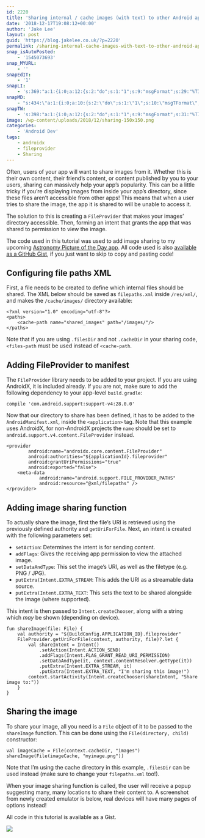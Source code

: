 ```yaml
---
id: 2220
title: 'Sharing internal / cache images (with text) to other Android apps'
date: '2018-12-17T19:08:12+00:00'
author: 'Jake Lee'
layout: post
guid: 'https://blog.jakelee.co.uk/?p=2220'
permalink: /sharing-internal-cache-images-with-text-to-other-android-apps/
snap_isAutoPosted:
    - '1545073693'
snap_MYURL:
    - ''
snapEdIT:
    - '1'
snapLI:
    - 's:369:"a:1:{i:0;a:12:{s:2:"do";s:1:"1";s:9:"msgFormat";s:29:"%TITLE% %HCATS% %HTAGS% %URL%";s:8:"postType";s:1:"A";s:9:"isAutoImg";s:1:"A";s:8:"imgToUse";s:0:"";s:9:"isAutoURL";s:1:"A";s:8:"urlToUse";s:0:"";s:4:"doLI";i:0;s:8:"isPosted";s:1:"1";s:4:"pgID";s:0:"";s:7:"postURL";s:50:"www.linkedin.com/updates?topic=6480508902197858304";s:5:"pDate";s:19:"2018-12-17 19:08:44";}}";'
snapMD:
    - "s:434:\"a:1:{i:0;a:10:{s:2:\"do\";s:1:\"1\";s:10:\"msgTFormat\";s:7:\"%TITLE%\";s:9:\"msgFormat\";s:65:\"%EXCERPT%\r\n<br><br>\r\nFull post by %AUTHORNAME% available at %URL%\";s:9:\"isAutoURL\";s:1:\"A\";s:8:\"urlToUse\";s:0:\"\";s:4:\"doMD\";i:0;s:8:\"isPosted\";s:1:\"1\";s:4:\"pgID\";s:11:\"6c18a53b42a\";s:7:\"postURL\";s:103:\"https://medium.com/@JakeSteam/sharing-internal-cache-images-with-text-to-other-android-apps-6c18a53b42a\";s:5:\"pDate\";s:19:\"2018-12-17 19:08:46\";}}\";"
snapTW:
    - 's:398:"a:1:{i:0;a:12:{s:2:"do";s:1:"1";s:9:"msgFormat";s:31:"%TITLE% (%HCATS% %HTAGS%) %URL%";s:8:"attchImg";s:1:"0";s:9:"isAutoImg";s:1:"A";s:8:"imgToUse";s:0:"";s:9:"isAutoURL";s:1:"A";s:8:"urlToUse";s:0:"";s:4:"doTW";i:0;s:8:"isPosted";s:1:"1";s:4:"pgID";s:19:"1074743223183126533";s:7:"postURL";s:57:"https://twitter.com/JakeLeeLtd/status/1074743223183126533";s:5:"pDate";s:19:"2018-12-17 19:08:46";}}";'
image: /wp-content/uploads/2018/12/sharing-150x150.png
categories:
    - 'Android Dev'
tags:
    - androidx
    - fileprovider
    - Sharing
---
```


Often, users of your app will want to share images from it. Whether this is their own content, their friend’s content, or content published by you to your users, sharing can massively help your app’s popularity. This can be a little tricky if you’re displaying images from inside your app’s directory, since these files aren’t accessible from other apps! This means that when a user tries to share the image, the app it is shared to will be unable to access it.

The solution to this is creating a `FileProvider` that makes your images’ directory accessible. Then, forming an intent that grants the app that was shared to permission to view the image.

The code used in this tutorial was used to add image sharing to my upcoming [Astronomy Picture of the Day app](https://github.com/JakeSteam/APODWallpaper). All code used is also [available as a GitHub Gist](https://gist.github.com/JakeSteam/3a685edee460ad2497fd3827b70622df), if you just want to skip to copy and pasting code!

## Configuring file paths XML

First, a file needs to be created to define which internal files should be shared. The XML below should be saved as `filepaths.xml` inside `/res/xml/`, and makes the `/cache/images/` directory available:

```
<?xml version="1.0" encoding="utf-8"?>
<paths>
    <cache-path name="shared_images" path="/images/"/>
</paths>
```

Note that if you are using `.filesDir` and not `.cacheDir` in your sharing code, `<files-path` must be used instead of `<cache-path`.

## Adding FileProvider to manifest

The `FileProvider` library needs to be added to your project. If you are using AndroidX, it is included already. If you are not, make sure to add the following dependency to your app-level `build.gradle`:

```
compile 'com.android.support:support-v4:28.0.0'
```

Now that our directory to share has been defined, it has to be added to the `AndroidManifest.xml`, inside the `<application>` tag. Note that this example uses AndroidX, for non-AndroidX projects the `name` should be set to `android.support.v4.content.FileProvider` instead.

```
<provider
        android:name="androidx.core.content.FileProvider"
        android:authorities="${applicationId}.fileprovider"
        android:grantUriPermissions="true"
        android:exported="false">
    <meta-data
            android:name="android.support.FILE_PROVIDER_PATHS"
            android:resource="@xml/filepaths" />
</provider>
```

## Adding image sharing function

To actually share the image, first the file’s URI is retrieved using the previously defined authority and `getUriForFile`. Next, an intent is created with the following parameters set:

- `setAction`: Determines the intent is for sending content.
- `addFlags`: Gives the receiving app permission to view the attached image.
- `setDataAndType`: This set the image’s URI, as well as the filetype (e.g. PNG / JPG).
- `putExtra(Intent.EXTRA_STREAM`: This adds the URI as a streamable data source.
- `putExtra(Intent.EXTRA_TEXT`: This sets the text to be shared alongside the image (where supported).

This intent is then passed to `Intent.createChooser`, along with a string which *may* be shown (depending on device).

```
fun shareImage(file: File) {
    val authority = "${BuildConfig.APPLICATION_ID}.fileprovider"
    FileProvider.getUriForFile(context, authority, file)?.let {
        val shareIntent = Intent()
            .setAction(Intent.ACTION_SEND)
            .addFlags(Intent.FLAG_GRANT_READ_URI_PERMISSION)
            .setDataAndType(it, context.contentResolver.getType(it))
            .putExtra(Intent.EXTRA_STREAM, it)
            .putExtra(Intent.EXTRA_TEXT, "I'm sharing this image!")
        context.startActivity(Intent.createChooser(shareIntent, "Share image to:"))
    }
}
```

## Sharing the image

To share your image, all you need is a `File` object of it to be passed to the `shareImage` function. This can be done using the `File(directory, child)` constructor:

```
val imageCache = File(context.cacheDir, "images")
shareImage(File(imageCache, "myimage.png"))
```

Note that I’m using the cache directory in this example, `.filesDir` can be used instead (make sure to change your `filepaths.xml` too!).

When your image sharing function is called, the user will receive a popup suggesting many, many locations to share their content to. A screenshot from newly created emulator is below, real devices will have many pages of options instead!

All code in this tutorial is available as a Gist.

[![](https://i0.wp.com/blog.jakelee.co.uk/wp-content/uploads/2018/12/sharing2.png?resize=400%2C479&ssl=1)](https://i0.wp.com/blog.jakelee.co.uk/wp-content/uploads/2018/12/sharing2.png?ssl=1)